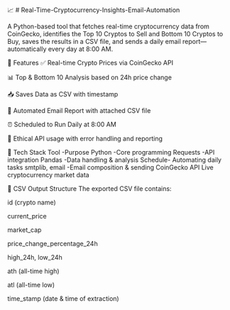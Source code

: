 📈 # Real-Time-Cryptocurrency-Insights-Email-Automation

A Python-based tool that fetches real-time cryptocurrency data from CoinGecko, identifies the Top 10 Cryptos to Sell and Bottom 10 Cryptos to Buy, saves the results in a CSV file, and sends a daily email report—automatically every day at 8:00 AM.

🚀 Features
✅ Real-time Crypto Prices via CoinGecko API

📊 Top & Bottom 10 Analysis based on 24h price change

📥 Saves Data as CSV with timestamp

📧 Automated Email Report with attached CSV file

⏰ Scheduled to Run Daily at 8:00 AM

🔐 Ethical API usage with error handling and reporting

🔧 Tech Stack
Tool	-Purpose
Python	-Core programming
Requests	-API integration
Pandas	-Data handling & analysis
Schedule-	Automating daily tasks
smtplib, email	-Email composition & sending
CoinGecko API	Live cryptocurrency market data

📂 CSV Output Structure
The exported CSV file contains:

id (crypto name)

current_price

market_cap

price_change_percentage_24h

high_24h, low_24h

ath (all-time high)

atl (all-time low)

time_stamp (date & time of extraction)

